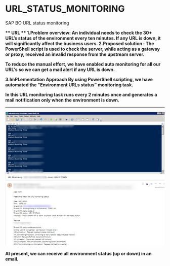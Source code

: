 # URL_STATUS_MONITORING
SAP BO URL status monitoring

<b>** URL  **<b>
1.Problem overview:
  An individual needs to check the 30+ URL’s status of the environment every ten minutes.
  If any URL is down, it will significantly affect the business users.
2.Proposed solution :
  The PowerShell script is used to check the server, while acting as a gateway or proxy, received an invalid response from the upstream server.

  To reduce the manual effort, we have enabled auto monitoring for all our URL's so we can get a mail alert if any URL is down. 

3.ImPLementation Approach 
  By using PowerShell scripting, we have automated the "Environment URLs status" monitoring task.

  In this URL monitoring task runs every 2 minutes once and generates a mail notification only when the environment is down.
<hr>

<img src="URL_Status.jpg" alt="URL_Status"/>

<img src="Status_Mail.jpg" alt="Status_Mail"/>

At present, we can receive all environment status (up or down) in an email.
